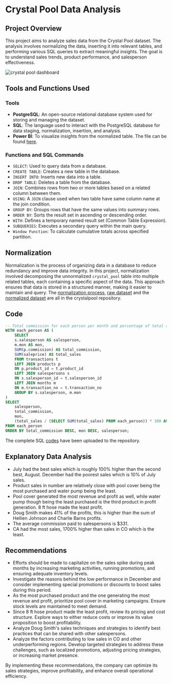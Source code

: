 # Crystal Pool Data Analysis

## Project Overview
This project aims to analyze sales data from the Crystal Pool dataset. The analysis involves normalizing the data, inserting it into relevant tables, and performing various SQL queries to extract meaningful insights. The goal is to understand sales trends, product performance, and salesperson effectiveness.

![crystal pool dashboard](https://github.com/zinnydigits/crystalpool/blob/main/crystalpool-db.PNG)

## Tools and Functions Used
### Tools
- **PostgreSQL**: An open-source relational database system used for storing and managing the dataset.
- **SQL**: The language used to interact with the PostgreSQL database for data staging, normalization, insertion, and analysis.
- **Power BI**: To visualize insights from the normalized table. The file can be found [here](https://github.com/zinnydigits/crystalpool/blob/main/crystalpool.pbix).

### Functions and SQL Commands
- `SELECT`: Used to query data from a database.
- `CREATE TABLE`: Creates a new table in the database.
- `INSERT INTO`: Inserts new data into a table.
- `DROP TABLE`: Deletes a table from the database.
- `JOIN`: Combines rows from two or more tables based on a related column between them.
- `USING`: A `JOIN` clause used when two table have same column name at the join condition.
- `GROUP BY`: Groups rows that have the same values into summary rows.
- `ORDER BY`: Sorts the result set in ascending or descending order.
- `WITH`: Defines a temporary named result set (Common Table Expression).
- `SUBQUERIES`: Executes a secondary query within the main query.
- `Window Function`: To calculate cumulative totals across specified partition.

## Normalization
Normalization is the process of organizing data in a database to reduce redundancy and improve data integrity. In this project, normalization involved decomposing the unnormalized `crystal_pool` table into multiple related tables, each containing a specific aspect of the data. This approach ensures that data is stored in a structured manner, making it easier to maintain and query. The [normalization process](https://github.com/zinnydigits/crystalpool/blob/main/code.md), [raw dataset](https://github.com/zinnydigits/crystalpool/blob/main/crystals.csv) and the [normalized dataset](https://github.com/zinnydigits/crystalpool/blob/main/normalized.xlsx) are all in the crystalpool repository.

## Code
``` sql
-- Total commission for each person per month and percentage of total sales that commission represents
WITH each_person AS (
    SELECT 
    s.salesperson AS salesperson,
    m.mon AS mon,
    SUM(p.commission) AS total_commission,
    SUM(saleprice) AS total_sales
    FROM transactions t
    LEFT JOIN products p
    ON p.product_id = t.product_id
    LEFT JOIN salespersons s
    ON s.salesperson_id = t.salesperson_id
    LEFT JOIN months m
    ON m.transaction_no = t.transaction_no
    GROUP BY s.salesperson, m.mon
)
SELECT 
    salesperson, 
    total_commission,
    mon,
    (total_sales / (SELECT SUM(total_sales) FROM each_person)) * 100 AS sales_percentage
FROM each_person
ORDER BY total_commission DESC, mon DESC, salesperson;
```
The complete SQL [codes](https://github.com/zinnydigits/crystalpool/blob/main/code.md) have been uploaded to the repository.

## Explanatory Data Analysis
- July had the best sales which is roughly 100% higher than the second best, August. December had the poorest sales which is 10% of July sales.
- Product sales in number are relatively close with pool cover being the most purchased and water pump being the least.
- Pool cover generated the most revenue and profit as well, while water pump though being the least purchased is the third product in profit generation. 8 ft hose made the least profit.
- Doug Smith makes 41% of the profits, this is higher than the sum of Hellien Johnson and Charlie Barns profits.
- The average commission paid to salespersons is $331.
- CA had the most sales, 1700% higher than sales in CO which is the least.


## Recommendations
- Efforts should be made to capitalize on the sales spike during peak months by increasing marketing activities, running promotions, and ensuring adequate inventory levels.
- Investigate the reasons behind the low performance in December and consider implementing special promotions or discounts to boost sales during this period.
- As the most purchased product and the one generating the most revenue and profit, prioritize pool cover in marketing campaigns. Ensure stock levels are maintained to meet demand.
- Since 8 ft hose product made the least profit, review its pricing and cost structure. Explore ways to either reduce costs or improve its value proposition to boost profitability.
- Analyze Doug Smith's sales techniques and strategies to identify best practices that can be shared with other salespersons.
- Analyze the factors contributing to low sales in CO and other underperforming regions. Develop targeted strategies to address these challenges, such as localized promotions, adjusting pricing strategies, or increasing market presence.

By implementing these recommendations, the company can optimize its sales strategies, improve profitability, and enhance overall operational efficiency.
